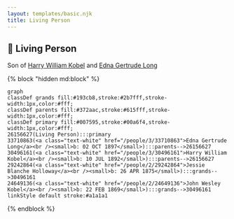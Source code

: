 ```yaml
---
layout: templates/basic.njk
title: Living Person
---
```

## 🔵 Living Person

Son of [Harry William Kobel](/people/3/30496161) and [Edna Gertrude Long](/people/3/33710863)

{% block "hidden md:block" %}
```mermaid
graph
classDef grands fill:#193cb8,stroke:#2b7fff,stroke-width:1px,color:#fff;
classDef parents fill:#372aac,stroke:#615fff,stroke-width:1px,color:#fff;
classDef primary fill:#007595,stroke:#00a6f4,stroke-width:1px,color:#fff;
26156627(Living Person):::primary
33710863(<a class="text-white" href="/people/3/33710863">Edna Gertrude Long</a><br /><small>b: 02 OCT 1897</small>):::parents-->26156627
30496161(<a class="text-white" href="/people/3/30496161">Harry William Kobel</a><br /><small>b: 10 JUL 1892</small>):::parents-->26156627
29242864(<a class="text-white" href="/people/2/29242864">Jessie Blanche Holloway</a><br /><small>b: 26 APR 1875</small>):::grands-->30496161
24649136(<a class="text-white" href="/people/2/24649136">John Wesley Kobel</a><br /><small>b: 22 FEB 1869</small>):::grands-->30496161
linkStyle default stroke:#a1a1a1
```
{% endblock %}
